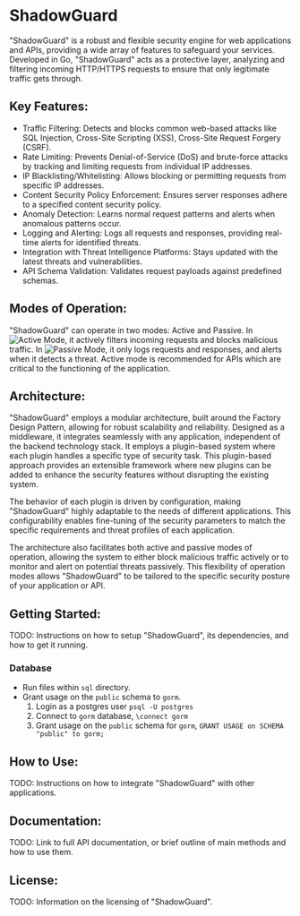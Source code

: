 # ShadowGuard

"ShadowGuard" is a robust and flexible security engine for web applications and APIs, providing a wide array of features to safeguard your services. Developed in Go, "ShadowGuard" acts as a protective layer, analyzing and filtering incoming HTTP/HTTPS requests to ensure that only legitimate traffic gets through.

## Key Features:
- Traffic Filtering: Detects and blocks common web-based attacks like SQL Injection, Cross-Site Scripting (XSS), Cross-Site Request Forgery (CSRF).
- Rate Limiting: Prevents Denial-of-Service (DoS) and brute-force attacks by tracking and limiting requests from individual IP addresses.
- IP Blacklisting/Whitelisting: Allows blocking or permitting requests from specific IP addresses.
- Content Security Policy Enforcement: Ensures server responses adhere to a specified content security policy.
- Anomaly Detection: Learns normal request patterns and alerts when anomalous patterns occur.
- Logging and Alerting: Logs all requests and responses, providing real-time alerts for identified threats.
- Integration with Threat Intelligence Platforms: Stays updated with the latest threats and vulnerabilities.
- API Schema Validation: Validates request payloads against predefined schemas.

## Modes of Operation:
"ShadowGuard" can operate in two modes: Active and Passive. In ![Active Mode](https://img.shields.io/badge/ACTIVE_MODE-FF0000), it actively filters incoming requests and blocks malicious traffic. In ![Passive Mode](https://img.shields.io/badge/PASSIVE_MODE-8A2BE2), it only logs requests and responses, and alerts when it detects a threat. Active mode is recommended for APIs which are critical to the functioning of the application.

## Architecture:
"ShadowGuard" employs a modular architecture, built around the Factory Design Pattern, allowing for robust scalability and reliability. Designed as a middleware, it integrates seamlessly with any application, independent of the backend technology stack. It employs a plugin-based system where each plugin handles a specific type of security task. This plugin-based approach provides an extensible framework where new plugins can be added to enhance the security features without disrupting the existing system.

The behavior of each plugin is driven by configuration, making "ShadowGuard" highly adaptable to the needs of different applications. This configurability enables fine-tuning of the security parameters to match the specific requirements and threat profiles of each application.

The architecture also facilitates both active and passive modes of operation, allowing the system to either block malicious traffic actively or to monitor and alert on potential threats passively. This flexibility of operation modes allows "ShadowGuard" to be tailored to the specific security posture of your application or API.

## Getting Started:
TODO: Instructions on how to setup "ShadowGuard", its dependencies, and how to get it running.

### Database
- Run files within `sql` directory.
- Grant usage on the `public` schema to `gorm`.
    1. Login as a postgres user `psql -U postgres`
    2. Connect to `gorm` database, `\connect gorm`
    3. Grant usage on the `public` schema for `gorm`, `GRANT USAGE on SCHEMA "public" to gorm;`

## How to Use:
TODO: Instructions on how to integrate "ShadowGuard" with other applications.

## Documentation:
TODO: Link to full API documentation, or brief outline of main methods and how to use them.

## License:
TODO: Information on the licensing of "ShadowGuard".
